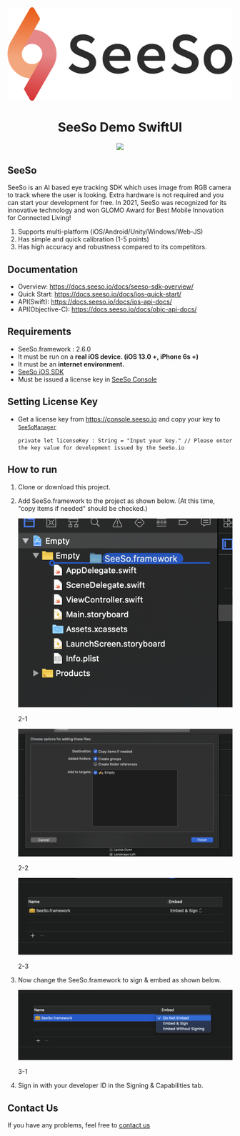 <p align="center">
    <img src="/image/seeso_logo.png">
</p>
<div align="center">
    <h1>SeeSo Demo SwiftUI </h1>
    <a href="https://github.com/visualcamp/seeso-sample-ios/releases" alt="release">
        <img src="https://img.shields.io/badge/version-2.6.0-blue" />
    </a>
</div>

## SeeSo
SeeSo is an AI based eye tracking SDK which uses image from RGB camera to track where the user is looking.
Extra hardware is not required and you can start your development for free.
In 2021, SeeSo was recognized for its innovative technology and won GLOMO Award for Best Mobile Innovation for Connected Living!
1. Supports multi-platform (iOS/Android/Unity/Windows/Web-JS)
2. Has simple and quick calibration (1-5 points)
3. Has high accuracy and robustness compared to its competitors.

## Documentation
* Overview: https://docs.seeso.io/docs/seeso-sdk-overview/
* Quick Start: https://docs.seeso.io/docs/ios-quick-start/
* API(Swift): https://docs.seeso.io/docs/ios-api-docs/
* API(Objective-C): https://docs.seeso.io/docs/objc-api-docs/

## Requirements
* SeeSo.framework : 2.6.0
* It must be run on a **real iOS device. (iOS 13.0 +, iPhone 6s +)**
* It must be an **internet environment.**
* [SeeSo iOS SDK](https://console.seeso.io/)
* Must be issued a license key in [SeeSo Console](https://console.seeso.io/)

## Setting License Key
* Get a license key from https://console.seeso.io and copy your key to [`SeeSoManager`](SeeSo-demo-swiftui/SeeSoManager.swift#L15)
   ```
   private let licenseKey : String = "Input your key." // Please enter the key value for development issued by the SeeSo.io
   ```

## How to run
1. Clone or download this project.
2. Add SeeSo.framework to the project as shown below. (At this time, "copy items if needed" should be checked.)

    ![images/_2020-06-11__3.32.25.png](image/ios/1.png)

    2-1 

    ![images/_2020-06-11__3.32.39.png](image/ios/2.png)

    2-2

    ![images/_2020-06-11__3.33.44.png](image/ios/3.png)

    2-3

3. Now change the SeeSo.framework to sign & embed as shown below.

    ![images/_2020-06-11__3.33.21.png](image/ios/4.png)

    3-1

4. Sign in with your developer ID in the Signing & Capabilities tab.

      
## Contact Us
If you have any problems, feel free to [contact us](https://seeso.io/Contact-Us) 
